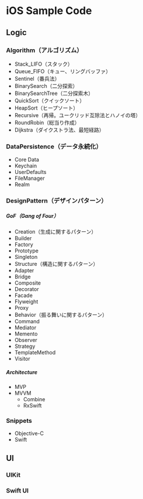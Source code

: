 # iOS Sample Code

## Logic

### Algorithm（アルゴリズム）
 -   Stack_LIFO（スタック）
 -   Queue_FIFO（キュー、リングバッファ）
 -   Sentinel（番兵法）
 -   BinarySearch（二分探索）
 -   BinarySearchTree（二分探索木）
 -   QuickSort（クイックソート）
 -   HeapSort（ヒープソート）
 -   Recursive（再帰。ユークリッド互除法とハノイの塔）
 -   RoundRobin（総当り作成）
 -   Dijkstra（ダイクストラ法、最短経路）

### DataPersistence（データ永続化）
 -   Core Data
 -   Keychain
 -   UserDefaults
 -   FileManager
 -   Realm
 
### DesignPattern（デザインパターン）

##### GoF（Gang of Four）
 -   Creation（生成に関するパターン）
  -   Builder
  -   Factory
  -   Prototype
  -   Singleton
 -   Structure（構造に関するパターン）
  -   Adapter
  -   Bridge
  -   Composite
  -   Decorator
  -   Facade
  -   Flyweight
  -   Proxy
 -   Behavior（振る舞いに関するパターン）
  -   Command
  -   Mediator
  -   Memento
  -   Observer
  -   Strategy
  -   TemplateMethod
  -   Visitor

##### Architecture
- MVP
- MVVM
  -  Combine
  -  RxSwift

### Snippets
- Objective-C
- Swift


## UI

### UIKit

### Swift UI

